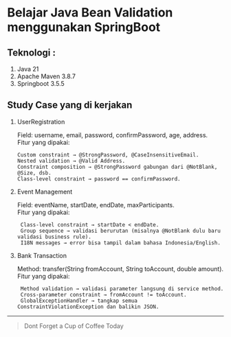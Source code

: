 # Belajar Java Bean Validation menggunakan SpringBoot

## Teknologi :
1. Java 21
2. Apache Maven 3.8.7
3. Springboot 3.5.5

## Study Case yang di kerjakan

1. UserRegistration

   Field: username, email, password, confirmPassword, age, address.<br/>
   Fitur yang dipakai:
    ```
    Custom constraint → @StrongPassword, @CaseInsensitiveEmail.
    Nested validation → @Valid Address.
    Constraint composition → @StrongPassword gabungan dari @NotBlank, @Size, dsb.
    Class-level constraint → password == confirmPassword.
    ``` 

2. Event Management

   Field: eventName, startDate, endDate, maxParticipants.<br/>
   Fitur yang dipakai:

   ```
    Class-level constraint → startDate < endDate.
    Group sequence → validasi berurutan (misalnya @NotBlank dulu baru validasi business rule).
    I18N messages → error bisa tampil dalam bahasa Indonesia/English.
   ```
     
3. Bank Transaction
 
   Method: transfer(String fromAccount, String toAccount, double amount).<br/>
   Fitur yang dipakai:

   ```
    Method validation → validasi parameter langsung di service method.
    Cross-parameter constraint → fromAccount != toAccount.
    GlobalExceptionHandler → tangkap semua ConstraintViolationException dan balikin JSON.
   ```
   
---

> Dont Forget a Cup of Coffee Today
